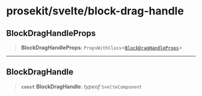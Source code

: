 # prosekit/svelte/block-drag-handle

<a id="BlockDragHandleProps" name="BlockDragHandleProps"></a>

## BlockDragHandleProps

> **BlockDragHandleProps**: `PropsWithClass`\<[`BlockDragHandleProps`](../lit/block-drag-handle.md#BlockDragHandleProps)\>

***

<a id="BlockDragHandle" name="BlockDragHandle"></a>

## BlockDragHandle

> **`const`** **BlockDragHandle**: *typeof* `SvelteComponent`
